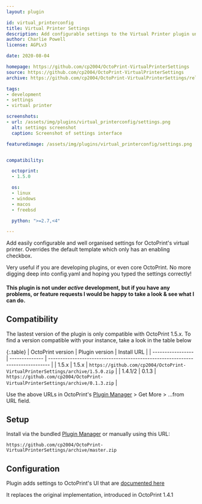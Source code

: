 ```yaml
---
layout: plugin

id: virtual_printerconfig
title: Virtual Printer Settings
description: Add configurable settings to the Virtual Printer plugin under OctoPrint's settings
author: Charlie Powell
license: AGPLv3

date: 2020-08-04

homepage: https://github.com/cp2004/OctoPrint-VirtualPrinterSettings
source: https://github.com/cp2004/OctoPrint-VirtualPrinterSettings
archive: https://github.com/cp2004/OctoPrint-VirtualPrinterSettings/releases/latest/download/release.zip

tags:
- development
- settings
- virtual printer

screenshots:
- url: /assets/img/plugins/virtual_printerconfig/settings.png
  alt: settings screenshot
  caption: Screenshot of settings interface

featuredimage: /assets/img/plugins/virtual_printerconfig/settings.png


compatibility:

  octoprint:
  - 1.5.0

  os:
  - linux
  - windows
  - macos
  - freebsd

  python: ">=2.7,<4"

---
```


Add easily configurable and well organised settings for OctoPrint's virtual printer.
Overrides the default template which only has an enabling checkbox.

Very useful if you are developing plugins, or even core OctoPrint. No more digging deep into config.yaml and hoping you typed the settings correctly!

#### This plugin is not under _active_ development, but if you have any problems, or feature requests I would be happy to take a look & see what I can do.

## Compatibility

The lastest version of the plugin is only compatible with OctoPrint 1.5.x.
To find a version compatible with your instance, take a look in the table below

{:.table}
| OctoPrint version | Plugin version | Install URL                                                                    |
| ----------------- | -------------- | ------------------------------------------------------------------------------ |
| 1.5.x             | 1.5.x          | `https://github.com/cp2004/OctoPrint-VirtualPrinterSettings/archive/1.5.0.zip` |
| 1.4.1/2           | 0.1.3          | `https://github.com/cp2004/OctoPrint-VirtualPrinterSettings/archive/0.1.3.zip` |

Use the above URLs in OctoPrint's [Plugin Manager](https://docs.octoprint.org/en/master/bundledplugins/pluginmanager.html) >
Get More > ...from URL field.

## Setup

Install via the bundled [Plugin Manager](https://docs.octoprint.org/en/master/bundledplugins/pluginmanager.html)
or manually using this URL:

    https://github.com/cp2004/OctoPrint-VirtualPrinterSettings/archive/master.zip

## Configuration

Plugin adds settings to OctoPrint's UI that are [documented here](https://docs.octoprint.org/en/master/development/virtual_printer.html#virtual-printer-configuration-options)

It replaces the original implementation, introduced in OctoPrint 1.4.1
